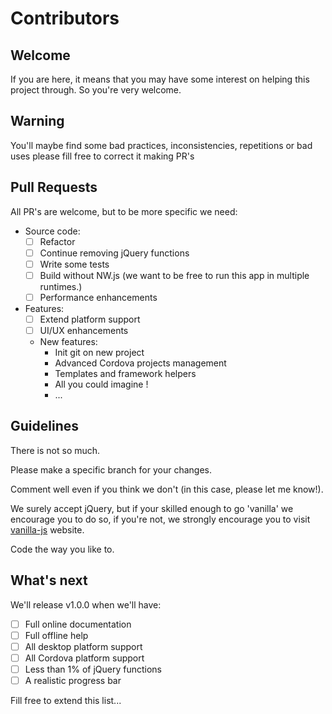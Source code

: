 # Contributors

## Welcome
If you are here, it means that you may have some interest on helping this
project through. So you're very welcome.

## Warning
You'll maybe find some bad practices, inconsistencies, repetitions or bad uses please fill free to correct it making PR's

## Pull Requests
All PR's are welcome, but to be more specific we need:

- Source code:
	- [ ] Refactor
	- [ ] Continue removing jQuery functions
	- [ ] Write some tests
	- [ ] Build without NW.js (we want to be free to run this app in multiple runtimes.)
	- [ ] Performance enhancements
	
- Features:
	- [ ] Extend platform support
	- [ ] UI/UX enhancements
	- New features:
		- Init git on new project
		- Advanced Cordova projects management
		- Templates and framework helpers
		- All you could imagine !
		- ... 

## Guidelines
There is not so much. 

Please make a specific branch for your changes. 

Comment well even if you think we don't (in this case, please let me know!).

We surely accept jQuery, but if your skilled enough to go 'vanilla' we encourage you to do so, if you're not, we strongly encourage you to visit [vanilla-js](http://www.vanilla-js.com/) website.

Code the way you like to.

## What's next
We'll release v1.0.0 when we'll have:
- [ ] Full online documentation
- [ ] Full offline help
- [ ] All desktop platform support
- [ ] All Cordova platform support
- [ ] Less than 1% of jQuery functions
- [ ] A realistic progress bar

Fill free to extend this list...

 

